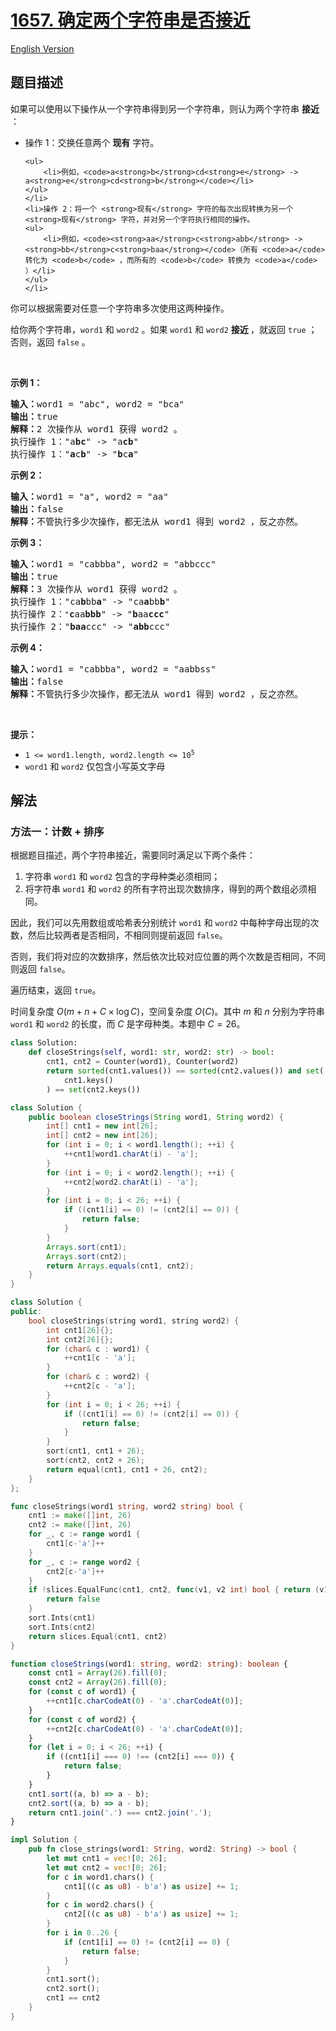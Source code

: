# [1657. 确定两个字符串是否接近](https://leetcode.cn/problems/determine-if-two-strings-are-close)

[English Version](/solution/1600-1699/1657.Determine%20if%20Two%20Strings%20Are%20Close/README_EN.md)

## 题目描述

<!-- 这里写题目描述 -->

<p>如果可以使用以下操作从一个字符串得到另一个字符串，则认为两个字符串 <strong>接近</strong> ：</p>

<ul>
	<li>操作 1：交换任意两个 <strong>现有</strong> 字符。

    <ul>
    	<li>例如，<code>a<strong>b</strong>cd<strong>e</strong> -> a<strong>e</strong>cd<strong>b</strong></code></li>
    </ul>
    </li>
    <li>操作 2：将一个 <strong>现有</strong> 字符的每次出现转换为另一个 <strong>现有</strong> 字符，并对另一个字符执行相同的操作。
    <ul>
    	<li>例如，<code><strong>aa</strong>c<strong>abb</strong> -> <strong>bb</strong>c<strong>baa</strong></code>（所有 <code>a</code> 转化为 <code>b</code> ，而所有的 <code>b</code> 转换为 <code>a</code> ）</li>
    </ul>
    </li>

</ul>

<p>你可以根据需要对任意一个字符串多次使用这两种操作。</p>

<p>给你两个字符串，<code>word1</code> 和 <code>word2</code> 。如果<em> </em><code>word1</code><em> </em>和<em> </em><code>word2</code><em> </em><strong>接近 </strong>，就返回 <code>true</code> ；否则，返回<em> </em><code>false</code><em> </em>。</p>

<p> </p>

<p><strong>示例 1：</strong></p>

<pre>
<strong>输入：</strong>word1 = "abc", word2 = "bca"
<strong>输出：</strong>true
<strong>解释：</strong>2 次操作从 word1 获得 word2 。
执行操作 1："a<strong>bc</strong>" -> "a<strong>cb</strong>"
执行操作 1："<strong>a</strong>c<strong>b</strong>" -> "<strong>b</strong>c<strong>a</strong>"
</pre>

<p><strong>示例 2：</strong></p>

<pre>
<strong>输入：</strong>word1 = "a", word2 = "aa"
<strong>输出：</strong>false
<strong>解释：</strong>不管执行多少次操作，都无法从 word1 得到 word2 ，反之亦然。</pre>

<p><strong>示例 3：</strong></p>

<pre>
<strong>输入：</strong>word1 = "cabbba", word2 = "abbccc"
<strong>输出：</strong>true
<strong>解释：</strong>3 次操作从 word1 获得 word2 。
执行操作 1："ca<strong>b</strong>bb<strong>a</strong>" -> "ca<strong>a</strong>bb<strong>b</strong>"
执行操作 2：<code>"</code><strong>c</strong>aa<strong>bbb</strong>" -> "<strong>b</strong>aa<strong>ccc</strong>"
执行操作 2："<strong>baa</strong>ccc" -> "<strong>abb</strong>ccc"
</pre>

<p><strong>示例 4：</strong></p>

<pre>
<strong>输入：</strong>word1 = "cabbba", word2 = "aabbss"
<strong>输出：</strong>false
<strong>解释：</strong>不管执行多少次操作，都无法从 word1 得到 word2 ，反之亦然。</pre>

<p> </p>

<p><strong>提示：</strong></p>

<ul>
	<li><code>1 <= word1.length, word2.length <= 10<sup>5</sup></code></li>
	<li><code>word1</code> 和 <code>word2</code> 仅包含小写英文字母</li>
</ul>

## 解法

### 方法一：计数 + 排序

根据题目描述，两个字符串接近，需要同时满足以下两个条件：

1. 字符串 `word1` 和 `word2` 包含的字母种类必须相同；
1. 将字符串 `word1` 和 `word2` 的所有字符出现次数排序，得到的两个数组必须相同。

因此，我们可以先用数组或哈希表分别统计 `word1` 和 `word2` 中每种字母出现的次数，然后比较两者是否相同，不相同则提前返回 `false`。

否则，我们将对应的次数排序，然后依次比较对应位置的两个次数是否相同，不同则返回 `false`。

遍历结束，返回 `true`。

时间复杂度 $O(m + n + C \times \log C)$，空间复杂度 $O(C)$。其中 $m$ 和 $n$ 分别为字符串 `word1` 和 `word2` 的长度，而 $C$ 是字母种类。本题中 $C=26$。

<!-- tabs:start -->

```python
class Solution:
    def closeStrings(self, word1: str, word2: str) -> bool:
        cnt1, cnt2 = Counter(word1), Counter(word2)
        return sorted(cnt1.values()) == sorted(cnt2.values()) and set(
            cnt1.keys()
        ) == set(cnt2.keys())
```

```java
class Solution {
    public boolean closeStrings(String word1, String word2) {
        int[] cnt1 = new int[26];
        int[] cnt2 = new int[26];
        for (int i = 0; i < word1.length(); ++i) {
            ++cnt1[word1.charAt(i) - 'a'];
        }
        for (int i = 0; i < word2.length(); ++i) {
            ++cnt2[word2.charAt(i) - 'a'];
        }
        for (int i = 0; i < 26; ++i) {
            if ((cnt1[i] == 0) != (cnt2[i] == 0)) {
                return false;
            }
        }
        Arrays.sort(cnt1);
        Arrays.sort(cnt2);
        return Arrays.equals(cnt1, cnt2);
    }
}
```

```cpp
class Solution {
public:
    bool closeStrings(string word1, string word2) {
        int cnt1[26]{};
        int cnt2[26]{};
        for (char& c : word1) {
            ++cnt1[c - 'a'];
        }
        for (char& c : word2) {
            ++cnt2[c - 'a'];
        }
        for (int i = 0; i < 26; ++i) {
            if ((cnt1[i] == 0) != (cnt2[i] == 0)) {
                return false;
            }
        }
        sort(cnt1, cnt1 + 26);
        sort(cnt2, cnt2 + 26);
        return equal(cnt1, cnt1 + 26, cnt2);
    }
};
```

```go
func closeStrings(word1 string, word2 string) bool {
	cnt1 := make([]int, 26)
	cnt2 := make([]int, 26)
	for _, c := range word1 {
		cnt1[c-'a']++
	}
	for _, c := range word2 {
		cnt2[c-'a']++
	}
	if !slices.EqualFunc(cnt1, cnt2, func(v1, v2 int) bool { return (v1 == 0) == (v2 == 0) }) {
		return false
	}
	sort.Ints(cnt1)
	sort.Ints(cnt2)
	return slices.Equal(cnt1, cnt2)
}
```

```ts
function closeStrings(word1: string, word2: string): boolean {
    const cnt1 = Array(26).fill(0);
    const cnt2 = Array(26).fill(0);
    for (const c of word1) {
        ++cnt1[c.charCodeAt(0) - 'a'.charCodeAt(0)];
    }
    for (const c of word2) {
        ++cnt2[c.charCodeAt(0) - 'a'.charCodeAt(0)];
    }
    for (let i = 0; i < 26; ++i) {
        if ((cnt1[i] === 0) !== (cnt2[i] === 0)) {
            return false;
        }
    }
    cnt1.sort((a, b) => a - b);
    cnt2.sort((a, b) => a - b);
    return cnt1.join('.') === cnt2.join('.');
}
```

```rust
impl Solution {
    pub fn close_strings(word1: String, word2: String) -> bool {
        let mut cnt1 = vec![0; 26];
        let mut cnt2 = vec![0; 26];
        for c in word1.chars() {
            cnt1[((c as u8) - b'a') as usize] += 1;
        }
        for c in word2.chars() {
            cnt2[((c as u8) - b'a') as usize] += 1;
        }
        for i in 0..26 {
            if (cnt1[i] == 0) != (cnt2[i] == 0) {
                return false;
            }
        }
        cnt1.sort();
        cnt2.sort();
        cnt1 == cnt2
    }
}
```

<!-- tabs:end -->

<!-- end -->

